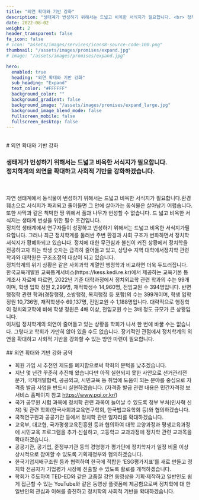 ```yaml
---
title: "외연 확대와 기반 강화"
description: "생태계가 번성하기 위해서는 드넓고 비옥한 서식지가 필요합니다. <br> 정치학계의 외연을 확대하고 사회적 기반을 강화하겠습니다."
date: 2022-08-02
weight: 2
header_transparent: false
fa_icon: false
# icon: "assets/images/services/icons8-source-code-100.png"
thumbnail: "/assets/images/promises/expand.jpg"
# image: "/assets/images/promises/expand.jpg"

hero:
  enabled: true
  heading: "외연 확대와 기반 강화"
  sub_heading: "Expand"
  text_color: "#FFFFFF"
  background_color: ""
  background_gradient: false
  background_image: "/assets/images/promises/expand_large.jpg"
  background_image_blend_mode: false
  fullscreen_mobile: false
  fullscreen_desktop: false
---
```


<br>
# 외연 확대와 기반 강화

### 생태계가 번성하기 위해서는 드넓고 비옥한 서식지가 필요합니다. <br> 정치학계의 외연을 확대하고 사회적 기반을 강화하겠습니다.

<br>
<br>
자연 생태계에서 동식물이 번성하기 위해서는 드넓고 비옥한 서식지가 필요합니다.환경 훼손으로 서식지가 파괴되고 줄어들면 그 안에 살아가는 동식물은 살아남기 어렵습니다. 또한 사막과 같은 척박한 땅 위에서 풀과 나무가 번성할 수 없습니다. 드
넓고 비옥한 서식지는 생태계 번성을 위한 필수 조건입니다.

<br>
정치학 생태계에서 연구자들이 성장하고 번성하기 위해서는 드넓고 비옥한 서식지가필요합니다. 그러나 최근 정치학계를 둘러싼 주변 환경과 사회 구조가 변화하면서 정치학 서식지가 황폐화되고 있습니다. 정치에 대한 무관심과 불신이 커진 상황에서 정치학을 전공하고자 하는 학생 숫자는 급격히 줄어들고 있고, 상당수 지역 대학에서정치학 관련 학과와 대학원은 구조조정의 대상이 되고 있습니다.

<br>
정치학계의 위기 상황은 같은 사회과학 계열인 행정학과 비교하면 더욱 두드러집니다. 한국교육개발원 교육통계서비스(https://kess.kedi.re.kr)에서 제공하는 교육기본 통계조사 자료에 따르면, 2022년 기준 대학과정에서 정치외교학 관련 학과의 수는 99개이며, 학생 입학 정원 2,299명, 재적학생수 14,960명, 전임교원 수 394명입니다. 반면 행정학 관련 학과(경찰행정, 소방행정, 복지행정 등 포함)의 수는 399개이며, 학생 입학 정원 10,736명, 재적학생수 69,137명, 전임교원 수 1,188명입니다. 대략적으로 행정학이 정치외교학에 비해 학생 정원은 4배 이상, 전임교원 수는 3배 정도 규모가 큰 상황입니다.

<br>
이처럼 정치학계의 외연이 줄어들고 있는 상황을 학회가 나서 한 번에 바꿀 수는 없습니다. 그렇다고 학회가 가만히 앉아 있을 수도 없습니다. 장기적인 관점에서 정치학계의 외연을 확대하고 사회적 기반을 강화할 수 있는 방안 마련이 필요합니다.

<br>
<br>
## 외연 확대와 기반 강화 공약

- 회원 가입 시 추천인 제도를 폐지함으로써 학회의 문턱을 낮추겠습니다.
- 지난 몇 년간 꾸준히 추진해 왔습니다만 아직 실현되지 못한 사안으로 선거관리전
  문가, 국제개발협력, 공공외교, 시민교육 등 취업에 도움이 되는 분야를 중심으로
  자격증 발급 사업을 반드시 실현하겠습니다. (자격증 발급 관련 내용은 민간자격정
  보서비스 홈페이지 참고 https://www.pqi.or.kr/)
- 국가 공무원 시험 과목에 정치학 관련 과목이 늘어날 수 있도록 정부 부처(인사혁
  신처) 및 관련 학회(한국사회과교육연구학회, 한국법교육학회 등)와 협의하겠습니다.
- 국책연구원과 공공기관 등에서 정치학 관련 일자리를 확대하겠습니다.
- 교육부, 대교협, 국가평생교육진흥원 등과 협의하여 대학 교양과정과 평생교육과정
  에 시민교육 프로그램을 추가·신설하고, 고등학교 교과과정에 정치학 관련 교과목을
  확대하겠습니다.
- 공공기관, 공기업, 준정부기관 등의 경영평가 평가단에 정치학자가 일정 비율 이상
  상시적으로 참여할 수 있도록 기획재정부와 협의하겠습니다.
- 한국기업지배구조원 등과 협력하여 한국에 적합한 ‘ESG평가지표’를 새로 만들고 정
  치학 전공자가 기업평가 시장에 진출할 수 있도록 활로를 개척하겠습니다.
- 학회가 주도하여 TED-ED와 같은 고품질 강연 동영상을 기획·제작하고 일반인도
  쉽게 접근할 수 있는 YouTube와 같은 동영상 플랫폼에 제공함으로써 정치학에 대
  한 일반인의 관심과 이해를 증진하고 정치학의 사회적 기반을 확대하겠습니다.
